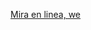 [Mira en linea, we](https://htmlpreview.github.io/?https://github.com/LesyLee/primerintento/blob/master/index.html)
